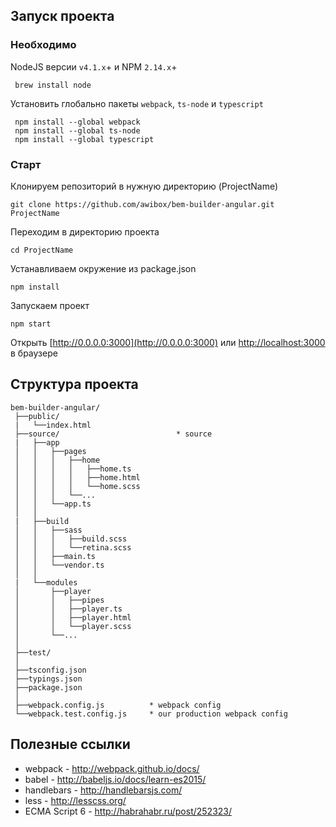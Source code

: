 ## Запуск проекта
### Необходимо
NodeJS версии `v4.1.x`+ и NPM `2.14.x`+
```
 brew install node
```
Установить глобально пакеты `webpack`, `ts-node` и  `typescript`
```
 npm install --global webpack
 npm install --global ts-node
 npm install --global typescript
```

### Старт
Клонируем репозиторий в нужную директорию (ProjectName)
```
git clone https://github.com/awibox/bem-builder-angular.git ProjectName
```
Переходим в директорию проекта
```
cd ProjectName
```
Устанавливаем окружение из package.json
```
npm install
```
Запускаем проект
```
npm start
```
Открыть [http://0.0.0.0:3000](http://0.0.0.0:3000) или [http://localhost:3000](http://localhost:3000) в браузере

## Структура проекта

```
bem-builder-angular/
 ├──public/ 
 |   └──index.html
 ├──source/                          * source         
 |   ├──app
 │   │   ├──pages                
 │   │   │   ├──home
 │   │   │   │   ├──home.ts
 │   │   │   │   ├──home.html
 │   │   │   │   └──home.scss
 │   │   │   └──...
 │   │   └──app.ts
 │   │
 |   ├──build    
 │   │   ├──sass
 │   │   │   ├──build.scss
 │   │   │   └──retina.scss
 │   │   ├──main.ts
 │   │   └──vendor.ts
 │   │
 |   └──modules 
 │       ├──player
 │       │   ├──pipes
 │       │   ├──player.ts
 │       │   ├──player.html
 │       │   └──player.scss
 │       └──...
 │
 ├──test/                      
 │
 ├──tsconfig.json              
 ├──typings.json               
 ├──package.json               
 │
 ├──webpack.config.js          * webpack config
 └──webpack.test.config.js     * our production webpack config
```

## Полезные ссылки
+ webpack - http://webpack.github.io/docs/
+ babel - http://babeljs.io/docs/learn-es2015/
+ handlebars - http://handlebarsjs.com/
+ less - http://lesscss.org/
+ ECMA Script 6 - http://habrahabr.ru/post/252323/
